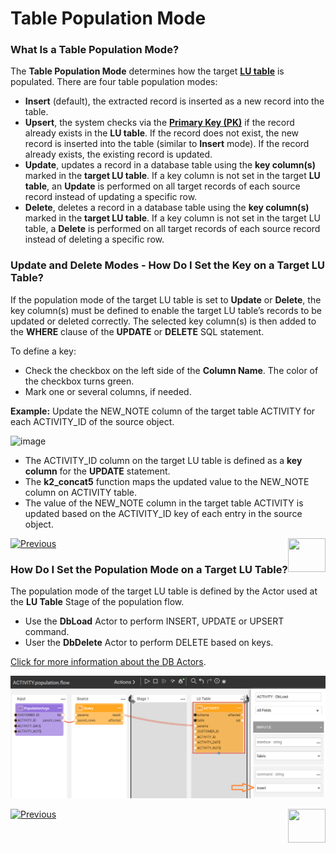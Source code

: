 # Table Population Mode

### What Is a Table Population Mode?

The **Table Population Mode** determines how the target [**LU table**](/articles/06_LU_tables/01_LU_tables_overview.md) is populated. 
There are four table population modes: 
*	**Insert** (default), the extracted record is inserted as a new record into the table.
*	**Upsert**, the system checks via the [**Primary Key (PK)**](/articles/06_LU_tables/03_table_indexes.md#index-definition) if the record already exists in the **LU table**. If the record does not exist, the new record is inserted into the table (similar to **Insert** mode). If the record already exists, the existing record is updated.
*	**Update**, updates a record in a database table using the **key column(s)** marked in the **target LU table**. If a key column is not set in the target **LU table**, an **Update** is performed on all target records of each source record instead of updating a specific row.
*	**Delete**, deletes a record in a database table using the **key column(s)** marked in the **target LU table**. If a key column is not set in the target LU table, a **Delete** is performed on all target records of each source record instead of deleting a specific row.

<studio>

### Update and Delete Modes - How Do I Set the Key on a Target LU Table? 

If the population mode of the target LU table is set to **Update** or **Delete**, the key column(s) must be defined to enable the target LU table’s records to be updated or deleted correctly. The selected key column(s) is then added to the **WHERE** clause of the **UPDATE** or **DELETE** SQL statement. 

To define a key:
*	Check the checkbox on the left side of the **Column Name**. The color of the checkbox turns green.  
*	Mark one or several columns, if needed.

**Example:**
Update the NEW_NOTE column of the target table ACTIVITY for each ACTIVITY_ID of the source object.

![image](images/07_05_01_screen.png)

*	The ACTIVITY_ID column on the target LU table is defined as a **key column** for the **UPDATE** statement.
*	The **k2_concat5** function maps the updated value to the NEW_NOTE column on ACTIVITY table. 
*	The value of the NEW_NOTE column in the target table ACTIVITY is updated based on the ACTIVITY_ID key of each entry in the source object.

[![Previous](/articles/images/Previous.png)](/articles/07_table_population/04_table_population_properties_tab.md)[<img align="right" width="60" height="54" src="/articles/images/Next.png">](/articles/07_table_population/06_table_population_transformation_rules.md)

</studio>

<web>

### How Do I Set the Population Mode on a Target LU Table?

The population mode of the target LU table is defined by the Actor used at the **LU Table** Stage of the population flow.

* Use the **DbLoad** Actor to perform INSERT, UPDATE or UPSERT command.
* User the **DbDelete** Actor to perform DELETE based on keys.

[Click for more information about the DB Actors](/articles/19_Broadway/actors/05_db_actors.html).

![](images/web/5_population_mode.PNG)



[![Previous](/articles/images/Previous.png)](14_table_population_based_Broadway.md)[<img align="right" width="60" height="54" src="/articles/images/Next.png">](07_fabric_built_in_functions.md)

</web>
